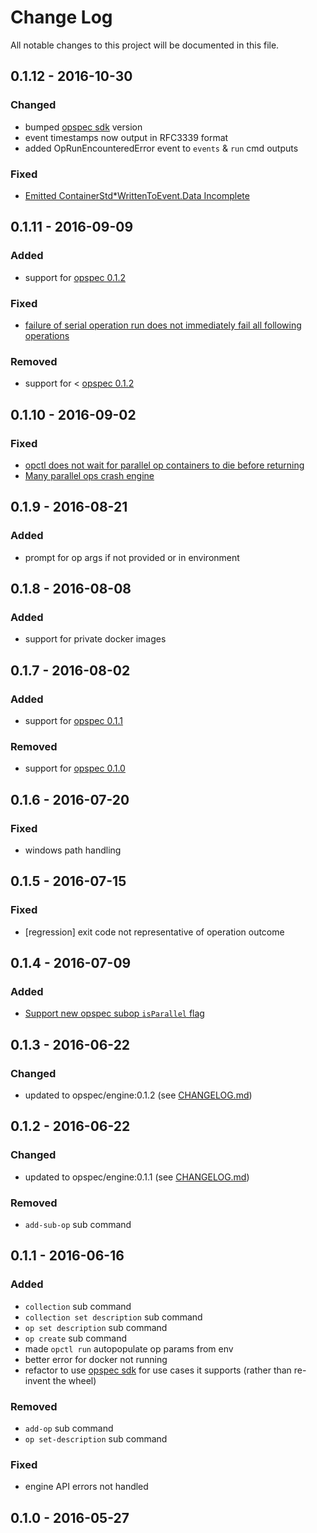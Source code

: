# Change Log

All notable changes to this project will be documented in this file.

## 0.1.12 - 2016-10-30

### Changed

- bumped [opspec sdk](https://github.com/opspec-io/sdk-golang) version
- event timestamps now output in RFC3339 format
- added OpRunEncounteredError event to `events` & `run` cmd outputs 

### Fixed

- [Emitted ContainerStd*WrittenToEvent.Data Incomplete](https://github.com/opspec-io/engine/issues/32)

## 0.1.11 - 2016-09-09

### Added

- support for [opspec 0.1.2](https://opspec.io)

### Fixed

- [failure of serial operation run does not immediately fail all following operations](https://github.com/opspec-io/cli/issues/5)

### Removed

- support for < [opspec 0.1.2](https://opspec.io)

## 0.1.10 - 2016-09-02

### Fixed

- [opctl does not wait for parallel op containers to die before returning](https://github.com/opspec-io/cli/issues/8)
- [Many parallel ops crash engine](https://github.com/opspec-io/engine/issues/17)

## 0.1.9 - 2016-08-21

### Added

- prompt for op args if not provided or in environment

## 0.1.8 - 2016-08-08

### Added

- support for private docker images

## 0.1.7 - 2016-08-02

### Added

- support for [opspec 0.1.1](https://opspec.io)

### Removed

- support for [opspec 0.1.0](https://opspec.io)

## 0.1.6 - 2016-07-20

### Fixed

- windows path handling

## 0.1.5 - 2016-07-15

### Fixed

- [regression] exit code not representative of operation outcome

## 0.1.4 - 2016-07-09

### Added

- [Support new opspec subop `isParallel` flag](https://github.com/opspec-io/engine/issues/11)

## 0.1.3 - 2016-06-22

### Changed

- updated to opspec/engine:0.1.2 (see
  [CHANGELOG.md](https://github.com/opspec-io/engine/tree/0.1.2/CHANGELOG.md))

## 0.1.2 - 2016-06-22

### Changed

- updated to opspec/engine:0.1.1 (see
  [CHANGELOG.md](https://github.com/opspec-io/engine/tree/0.1.1/CHANGELOG.md))

### Removed

- `add-sub-op` sub command

## 0.1.1 - 2016-06-16

### Added

- `collection` sub command
- `collection set description` sub command
- `op set description` sub command
- `op create` sub command
- made `opctl run` autopopulate op params from env
- better error for docker not running
- refactor to use [opspec sdk](https://github.com/opspec-io/sdk-golang)
  for use cases it supports (rather than re-invent the wheel)

### Removed

- `add-op` sub command
- `op set-description` sub command

### Fixed

- engine API errors not handled

## 0.1.0 - 2016-05-27

